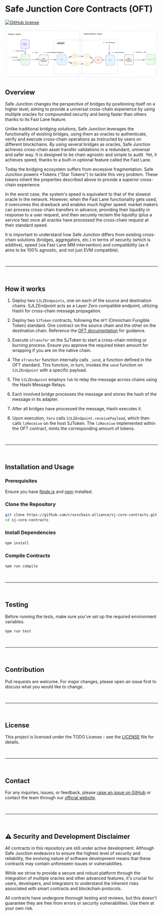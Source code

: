 # Safe Junction Core Contracts (OFT)


[![GitHub license](https://img.shields.io/badge/license-MIT.svg)](https://github.com/crosschain-alliance/sj-core-contracts/blob/feat/oft/LICENSE)

![alt text](./resources/diagram.png)

## Overview

Safe Junction changes the perspective of bridges by positioning itself on a higher level, aiming to provide a universal cross-chain experience by using multiple oracles for compounded security and being faster than others thanks to its Fast Lane feature.

Unlike traditional bridging solutions, Safe Junction leverages the functionality of existing bridges, using them as oracles to authenticate, verify and execute cross-chain operations as instructed by users on different blockchains. By using several bridges as oracles, Safe Junction achieves cross-chain asset transfer validations in a redundant, universal and safer way. It is designed to be chain agnostic and simple to audit. Yet, it achieves speed, thanks to a built-in optional feature called the Fast Lane.

Today the bridging ecosystem suffers from excessive fragmentation. Safe Junction powers *Tokens (“Star Tokens”) to tackle this very problem. These tokens inherit the properties described above to provide a superior cross-chain experience.

In the worst case, the system's speed is equivalent to that of the slowest oracle in the network. However, when the Fast Lane functionality gets used, it overcomes this drawback and enables much higher speed: market makers can process cross-chain transfers in advance, providing their liquidity in response to a user request, and then securely reclaim the liquidity (plus a service fee) once all oracles have processed the cross-chain request at their standard speed.

It is important to understand how Safe Junction differs from existing cross-chain solutions (bridges, aggregators, etc.) in terms of security (which is additive), speed (via Fast Lane MM intervention) and compatibility (as it aims to be 100% agnostic, and not just EVM compatible).

&nbsp;

***

&nbsp;

## How it works

1. Deploy two `SJLZEndpoints`, one on each of the source and destination chains. SJLZEndpoint acts as a Layer Zero compatible endpoint, utilizing Hashi for cross-chain message propagation.

2. Deploy two `SJToken` contracts, following the `OFT` (Omnichain Fungible Token) standard. One contract on the source chain and the other on the destination chain. Reference the [OFT documentation](https://layerzero.gitbook.io/docs/evm-guides/layerzero-omnichain-contracts/oft/oftv2) for guidance.

3. Execute `xTransfer` on the SJToken to start a cross-chain minting or burning process. Ensure you approve the required token amount for wrapping if you are on the native chain.

4. The `xTransfer` function internally calls `_send`, a function defined in the OFT standard. This function, in turn, invokes the `send` function on `SJLZEndpoint` with a specific payload.

5. The `SJLZEndpoint` employs `Yah` to relay the message across chains using the Hashi Message Relays.

6. Each involved bridge processes the message and stores the hash of the message in its adapter.

7. After all bridges have processed the message, Hashi executes it.

8. Upon execution, `Yaru` calls `SJLZEndpoint.receivePayload`, which then calls `lzReceive` on the host SJToken. The `lzReceive` implemented within the OFT contract, mints the corresponding amount of tokens.


&nbsp;

***

&nbsp;

## Installation and Usage

### Prerequisites

Ensure you have [Node.js](https://nodejs.org/) and [npm](https://www.npmjs.com/) installed.

### Clone the Repository

```bash
git clone https://github.com/crosschain-alliance/sj-core-contracts.git
cd sj-core-contracts
```

### Install Dependencies

```bash
npm install
```

### Compile Contracts

```bash
npm run compile
```

&nbsp;

***

&nbsp;

## Testing

Before running the tests, make sure you've set up the required environment variables.

```bash
npm run test
```

&nbsp;

***

&nbsp;

## Contribution

Pull requests are welcome. For major changes, please open an issue first to discuss what you would like to change.

&nbsp;

***

&nbsp;

## License

This project is licensed under the TODO License - see the [LICENSE](LICENSE) file for details.


&nbsp;

***

&nbsp;
## Contact

For any inquiries, issues, or feedback, please [raise an issue on GitHub](https://github.com/crosschain-alliance/sj-core-contracts/issues) or contact the team through our [official website](#).

&nbsp;

***

&nbsp;

## ⚠️ Security and Development Disclaimer

All contracts in this repository are still under active development. Although Safe Junction endeavors to ensure the highest level of security and reliability, the evolving nature of software development means that these contracts may contain unforeseen issues or vulnerabilities.

While we strive to provide a secure and robust platform through the integration of multiple oracles and other advanced features, it's crucial for users, developers, and integrators to understand the inherent risks associated with smart contracts and blockchain protocols.

All contracts have undergone thorough testing and reviews, but this doesn't guarantee they are free from errors or security vulnerabilities. Use them at your own risk.